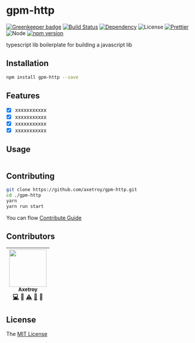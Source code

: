 # gpm-http

[![Greenkeeper badge](https://badges.greenkeeper.io/axetroy/gm-http.svg)](https://greenkeeper.io/)
[![Build Status](https://travis-ci.org/axetroy/gpm-http.svg?branch=master)](https://travis-ci.org/axetroy/gpm-http)
[![Dependency](https://david-dm.org/axetroy/gpm-http.svg)](https://david-dm.org/axetroy/gpm-http)
![License](https://img.shields.io/badge/license-MIT-green.svg)
[![Prettier](https://img.shields.io/badge/Code%20Style-Prettier-green.svg)](https://github.com/prettier/prettier)
![Node](https://img.shields.io/badge/node-%3E=6.0-blue.svg?style=flat-square)
[![npm version](https://badge.fury.io/js/gpm-http.svg)](https://badge.fury.io/js/gpm-http)

typescript lib boilerplate for building a javascript lib

## Installation
```bash
npm install gpm-http --save
```

## Features

- [x] xxxxxxxxxxx
- [x] xxxxxxxxxxx
- [x] xxxxxxxxxxx
- [x] xxxxxxxxxxx

## Usage

```javascript

```

## Contributing

```bash
git clone https://github.com/axetroy/gpm-http.git
cd ./gpm-http
yarn
yarn run start
```

You can flow [Contribute Guide](https://github.com/axetroy/gpm-http/blob/master/contributing.md)

## Contributors

<!-- ALL-CONTRIBUTORS-LIST:START - Do not remove or modify this section -->
| [<img src="https://avatars1.githubusercontent.com/u/9758711?v=3" width="100px;"/><br /><sub>Axetroy</sub>](http://axetroy.github.io)<br />[💻](https://github.com/gpmer/gpm.js/commits?author=axetroy) 🔌 [⚠️](https://github.com/gpmer/gpm.js/commits?author=axetroy) [🐛](https://github.com/gpmer/gpm.js/issues?q=author%3Aaxetroy) 🎨 |
| :---: |
<!-- ALL-CONTRIBUTORS-LIST:END -->

## License

The [MIT License](https://github.com/axetroy/gpm-http/blob/master/LICENSE)
